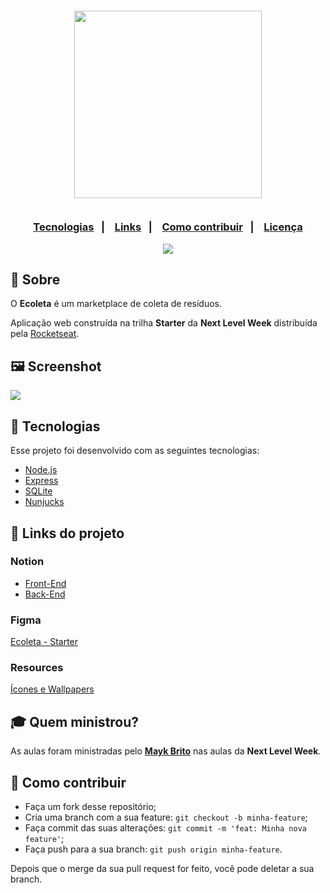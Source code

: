 <h3 align="center">
    <img width="300px" src="https://i.imgur.com/thB3TEi.png">
    <br><br>
    <p align="center">
      <a href="#-tecnologias">Tecnologias</a>&nbsp;&nbsp;&nbsp;|&nbsp;&nbsp;&nbsp;
      <a href="#-links-do-projeto">Links</a>&nbsp;&nbsp;&nbsp;|&nbsp;&nbsp;&nbsp;
      <a href="#-como-contribuir">Como contribuir</a>&nbsp;&nbsp;&nbsp;|&nbsp;&nbsp;&nbsp;
      <a href="#-license">Licença</a>
  </p>

</h3>
<p align="center">
  <a href="https://rocketseat.com.br">
    <img src="https://img.shields.io/badge/Made%20by-Rocketseat-brightgreen&style=flat&logo">
  </a>
</p>

## 🔖 Sobre

O <strong>Ecoleta</strong> é um marketplace de coleta de resíduos.

Aplicação web construída na trilha <strong>Starter</strong> da <strong>Next Level Week</strong> distribuída pela [Rocketseat](https://rocketseat.com.br/).

## 🖼 Screenshot

<img src="https://i.imgur.com/sqxLEbx.jpg">

## 🚀 Tecnologias

Esse projeto foi desenvolvido com as seguintes tecnologias:

- [Node.js](https://nodejs.org/en/)
- [Express](https://expressjs.com/pt-br/)
- [SQLite](https://www.sqlite.org/index.html)
- [Nunjucks](https://mozilla.github.io/nunjucks/)

## 🔗 Links do projeto

### Notion
- [Front-End](https://www.notion.so/Front-end-7c8a1a9a6df547058f1473f899a3b9c4)
- [Back-End](https://www.notion.so/Back-end-a5747fd6bfa34e799e6e0ded51f5ec63)

### Figma
[Ecoleta - Starter](https://www.figma.com/file/Byw4X5etg8VCmezueyhzkC/Ecoleta-(Starter)?node-id=1%3A8)

### Resources
[Ícones e Wallpapers](https://prismic-io.s3.amazonaws.com/rocketseat/211b31ae-1a48-4813-bf0e-f3dff2b820c2_extras-aula-1.zip)


## 🎓 Quem ministrou?

As aulas foram ministradas pelo **[Mayk Brito](https://github.com/maykbrito)** nas aulas da **Next Level Week**.

## 🤔 Como contribuir

- Faça um fork desse repositório;
- Cria uma branch com a sua feature: `git checkout -b minha-feature`;
- Faça commit das suas alterações: `git commit -m 'feat: Minha nova feature'`;
- Faça push para a sua branch: `git push origin minha-feature`.

Depois que o merge da sua pull request for feito, você pode deletar a sua branch.
